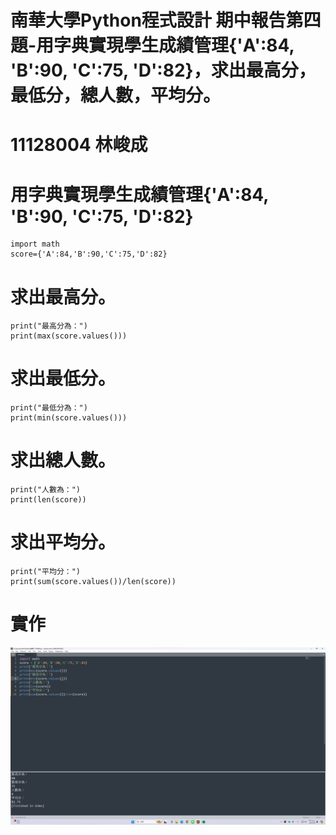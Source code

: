 # 南華大學Python程式設計 期中報告第四題-用字典實現學生成績管理{'A':84, 'B':90, 'C':75, 'D':82}，求出最高分，最低分，總人數，平均分。

# 11128004 林峻成
# 用字典實現學生成績管理{'A':84, 'B':90, 'C':75, 'D':82}
```
import math
score={'A':84,'B':90,'C':75,'D':82}
```
# 求出最高分。
```
print("最高分為：")
print(max(score.values()))
```
# 求出最低分。
```
print("最低分為：")
print(min(score.values()))
```
# 求出總人數。
```
print("人數為：")
print(len(score))
```
# 求出平均分。
```
print("平均分：")
print(sum(score.values())/len(score))
```
# 實作
![11128004](https://github.com/Arno930610/11128004/blob/main/11128004.png
)
